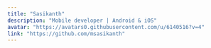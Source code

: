 ```yaml
---
title: "Sasikanth"
description: "Mobile developer | Android & iOS"
avatar: "https://avatars0.githubusercontent.com/u/6140516?v=4"
link: "https://github.com/msasikanth"
---
```

